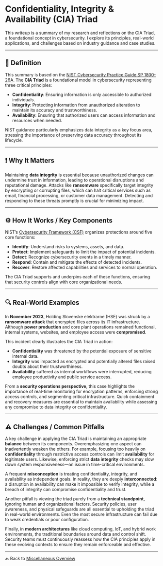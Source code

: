 # Confidentiality, Integrity & Availability (CIA) Triad

This writeup is a summary of my research and reflections on the CIA Triad, a foundational concept in cybersecurity. I explore its principles, real-world applications, and challenges based on industry guidance and case studies.

---

## 📝 Definition

This summary is based on the [NIST Cybersecurity Practice Guide SP 1800-26A](https://csrc.nist.gov/pubs/sp/800/12/r1/final). The **CIA Triad** is a foundational model in cybersecurity representing three critical principles:

* **Confidentiality**: Ensuring information is only accessible to authorized individuals.
* **Integrity**: Protecting information from unauthorized alteration to maintain its accuracy and trustworthiness.
* **Availability**: Ensuring that authorized users can access information and resources when needed.

NIST guidance particularly emphasizes data integrity as a key focus area, stressing the importance of preserving data accuracy throughout its lifecycle.

---

## ❗ Why It Matters

Maintaining **data integrity** is essential because unauthorized changes can undermine trust in information, leading to operational disruptions and reputational damage. Attacks like **ransomware** specifically target integrity by encrypting or corrupting files, which can halt critical services such as email, financial processing, or customer data management. Detecting and responding to these threats promptly is crucial for minimizing impact.

---

## ⚙️ How It Works / Key Components

NIST’s [Cybersecurity Framework (CSF)](https://www.nist.gov/cyberframework) organizes protections around five core functions:

* **Identify**: Understand risks to systems, assets, and data.
* **Protect**: Implement safeguards to limit the impact of potential incidents.
* **Detect**: Recognize cybersecurity events in a timely manner.
* **Respond**: Contain and mitigate the effects of detected incidents.
* **Recover**: Restore affected capabilities and services to normal operation.

The CIA Triad supports and underpins each of these functions, ensuring that security controls align with core organizational needs.

---

## 🔍 Real-World Examples

In **November 2023**, Holding Slovenske elektrarne (HSE) was struck by a **ransomware attack** that encrypted files across its IT infrastructure. Although **power production** and core plant operations remained functional, internal systems, websites, and employee access were **compromised**.

This incident clearly illustrates the CIA Triad in action:

* **Confidentiality** was threatened by the potential exposure of sensitive internal data.
* **Integrity** was impacted as encrypted and potentially altered files raised doubts about their trustworthiness.
* **Availability** suffered as internal workflows were interrupted, reducing employee productivity and public service access.

From a **security operations perspective**, this case highlights the importance of real-time monitoring for encryption patterns, enforcing strong access controls, and segmenting critical infrastructure. Quick containment and recovery measures are essential to maintain availability while assessing any compromise to data integrity or confidentiality.

---

## ⚠️ Challenges / Common Pitfalls

A key challenge in applying the CIA Triad is maintaining an appropriate **balance** between its components. Overemphasizing one aspect can inadvertently weaken the others. For example, focusing too heavily on **confidentiality** through restrictive access controls can limit **availability** for legitimate users. Likewise, enforcing strict **data integrity** checks may slow down system responsiveness—an issue in time-critical environments.

A frequent **misconception** is treating confidentiality, integrity, and availability as independent goals. In reality, they are deeply **interconnected**: a disruption in availability can make it impossible to verify integrity, while a breach of integrity can compromise confidentiality and trust.

Another pitfall is viewing the triad purely from a **technical standpoint**, ignoring human and organizational factors. Security policies, user awareness, and physical safeguards are all essential to upholding the triad in real-world environments. Even the most secure infrastructure can fail due to weak credentials or poor configuration.

Finally, in **modern architectures** like cloud computing, IoT, and hybrid work environments, the traditional boundaries around data and control shift. Security teams must continuously reassess how the CIA principles apply in these evolving contexts to ensure they remain enforceable and effective.

---

🔙 Back to [Miscellaneous Overview](README.md)
